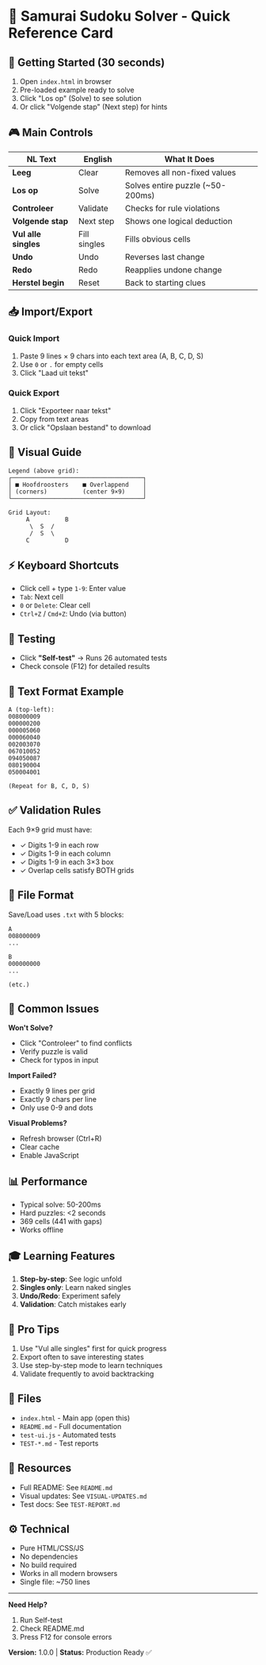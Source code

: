 # 🎯 Samurai Sudoku Solver - Quick Reference Card

## 🚀 Getting Started (30 seconds)
1. Open `index.html` in browser
2. Pre-loaded example ready to solve
3. Click "Los op" (Solve) to see solution
4. Or click "Volgende stap" (Next step) for hints

## 🎮 Main Controls

| NL Text | English | What It Does |
|---------|---------|-------------|
| **Leeg** | Clear | Removes all non-fixed values |
| **Los op** | Solve | Solves entire puzzle (~50-200ms) |
| **Controleer** | Validate | Checks for rule violations |
| **Volgende stap** | Next step | Shows one logical deduction |
| **Vul alle singles** | Fill singles | Fills obvious cells |
| **Undo** | Undo | Reverses last change |
| **Redo** | Redo | Reapplies undone change |
| **Herstel begin** | Reset | Back to starting clues |

## 📥 Import/Export

### Quick Import
1. Paste 9 lines × 9 chars into each text area (A, B, C, D, S)
2. Use `0` or `.` for empty cells
3. Click "Laad uit tekst"

### Quick Export
1. Click "Exporteer naar tekst"
2. Copy from text areas
3. Or click "Opslaan bestand" to download

## 🎨 Visual Guide

```
Legend (above grid):
┌─────────────────────────────────────┐
│ ■ Hoofdroosters    ■ Overlappend    │
│ (corners)          (center 9×9)     │
└─────────────────────────────────────┘

Grid Layout:
     A          B
      \  S  /
      /  S  \
     C          D
```

## ⚡ Keyboard Shortcuts
- Click cell + type `1-9`: Enter value
- `Tab`: Next cell
- `0` or `Delete`: Clear cell
- `Ctrl+Z` / `Cmd+Z`: Undo (via button)

## 🧪 Testing
- Click **"Self-test"** → Runs 26 automated tests
- Check console (F12) for detailed results

## 📝 Text Format Example

```
A (top-left):
008000009
000000200
000005060
000060040
002003070
067010052
094050087
080190004
050004001

(Repeat for B, C, D, S)
```

## ✅ Validation Rules
Each 9×9 grid must have:
- ✓ Digits 1-9 in each row
- ✓ Digits 1-9 in each column  
- ✓ Digits 1-9 in each 3×3 box
- ✓ Overlap cells satisfy BOTH grids

## 💾 File Format
Save/Load uses `.txt` with 5 blocks:
```
A
008000009
...

B
000000000
...

(etc.)
```

## 🐛 Common Issues

**Won't Solve?**
- Click "Controleer" to find conflicts
- Verify puzzle is valid
- Check for typos in input

**Import Failed?**
- Exactly 9 lines per grid
- Exactly 9 chars per line
- Only use 0-9 and dots

**Visual Problems?**
- Refresh browser (Ctrl+R)
- Clear cache
- Enable JavaScript

## 📊 Performance
- Typical solve: 50-200ms
- Hard puzzles: <2 seconds
- 369 cells (441 with gaps)
- Works offline

## 🎓 Learning Features
1. **Step-by-step**: See logic unfold
2. **Singles only**: Learn naked singles
3. **Undo/Redo**: Experiment safely
4. **Validation**: Catch mistakes early

## 🌟 Pro Tips
1. Use "Vul alle singles" first for quick progress
2. Export often to save interesting states
3. Use step-by-step mode to learn techniques
4. Validate frequently to avoid backtracking

## 📁 Files
- `index.html` - Main app (open this)
- `README.md` - Full documentation
- `test-ui.js` - Automated tests
- `TEST-*.md` - Test reports

## 🔗 Resources
- Full README: See `README.md`
- Visual updates: See `VISUAL-UPDATES.md`
- Test docs: See `TEST-REPORT.md`

## ⚙️ Technical
- Pure HTML/CSS/JS
- No dependencies
- No build required
- Works in all modern browsers
- Single file: ~750 lines

---

**Need Help?**
1. Run Self-test
2. Check README.md
3. Press F12 for console errors

**Version:** 1.0.0 | **Status:** Production Ready ✅
